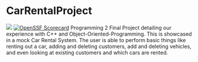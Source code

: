 # CarRentalProject
<a href="https://www.bestpractices.dev/projects/8484"><img src="https://www.bestpractices.dev/projects/8484/badge"></a>
[![OpenSSF Scorecard](https://api.securityscorecards.dev/projects/github.com/juliosantamariafgcu/CarRentalProject/badge)](https://securityscorecards.dev/viewer/?uri=github.com/juliosantamariafgcu/CarRentalProject)
Programming 2 Final Project detailing our experience with C++ and Object-Oriented-Programming. This is showcased in a mock Car Rental System.
The user is able to perform basic things like renting out a car, adding and deleting customers, add and deleting vehicles, and even looking at existing customers and which cars are rented.
